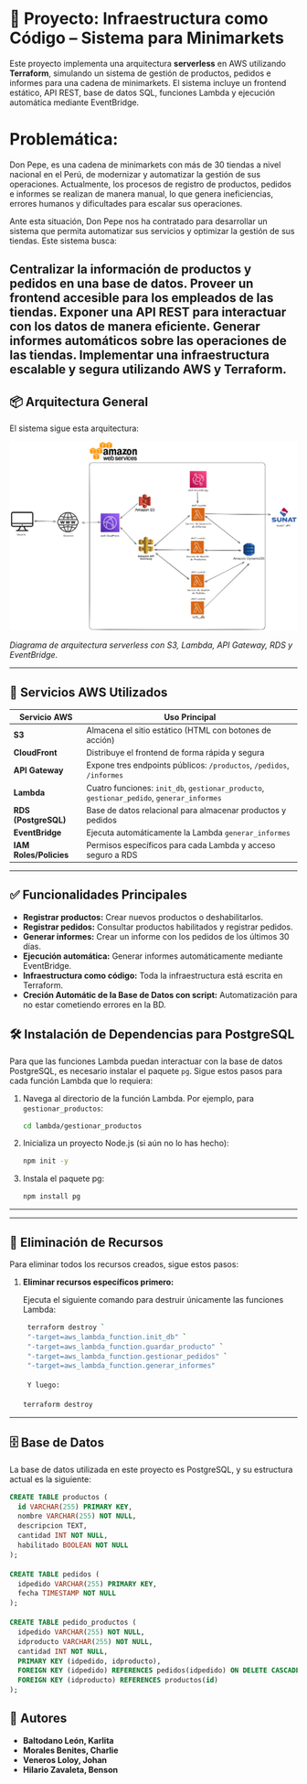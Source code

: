 # 🧾 Proyecto: Infraestructura como Código – Sistema para Minimarkets

Este proyecto implementa una arquitectura **serverless** en AWS utilizando **Terraform**, simulando un sistema de gestión de productos, pedidos e informes para una cadena de minimarkets. El sistema incluye un frontend estático, API REST, base de datos SQL, funciones Lambda y ejecución automática mediante EventBridge.

# Problemática:
Don Pepe, es una cadena de minimarkets con más de 30 tiendas a nivel nacional en el Perú, de modernizar y automatizar la gestión de sus operaciones. Actualmente, los procesos de registro de productos, pedidos e informes se realizan de manera manual, lo que genera ineficiencias, errores humanos y dificultades para escalar sus operaciones.

Ante esta situación, Don Pepe nos ha contratado para desarrollar un sistema que permita automatizar sus servicios y optimizar la gestión de sus tiendas. Este sistema busca:

Centralizar la información de productos y pedidos en una base de datos.
Proveer un frontend accesible para los empleados de las tiendas.
Exponer una API REST para interactuar con los datos de manera eficiente.
Generar informes automáticos sobre las operaciones de las tiendas.
Implementar una infraestructura escalable y segura utilizando AWS y Terraform.
---

## 📦 Arquitectura General

El sistema sigue esta arquitectura:

![Arquitectura](img/arquitectura.png)

*Diagrama de arquitectura serverless con S3, Lambda, API Gateway, RDS y EventBridge.*

---

## 🚀 Servicios AWS Utilizados

| Servicio AWS          | Uso Principal                                                                 |
|-----------------------|-------------------------------------------------------------------------------|
| **S3**                | Almacena el sitio estático (HTML con botones de acción)                      |
| **CloudFront**        | Distribuye el frontend de forma rápida y segura                              |
| **API Gateway**       | Expone tres endpoints públicos: `/productos`, `/pedidos`, `/informes`        |
| **Lambda**            | Cuatro funciones: `init_db`, `gestionar_producto`, `gestionar_pedido`, `generar_informes` |
| **RDS (PostgreSQL)**  | Base de datos relacional para almacenar productos y pedidos                  |
| **EventBridge**       | Ejecuta automáticamente la Lambda `generar_informes`                        |
| **IAM Roles/Policies**| Permisos específicos para cada Lambda y acceso seguro a RDS                  |

---

## ✅ Funcionalidades Principales

- **Registrar productos:** Crear nuevos productos o deshabilitarlos.
- **Registrar pedidos:** Consultar productos habilitados y registrar pedidos.
- **Generar informes:** Crear un informe con los pedidos de los últimos 30 días.
- **Ejecución automática:** Generar informes automáticamente mediante EventBridge.
- **Infraestructura como código:** Toda la infraestructura está escrita en Terraform.
- **Creción Automátic de la Base de Datos con script:** Automatización para no estar cometiendo errores en la BD.

## 🛠️ Instalación de Dependencias para PostgreSQL

Para que las funciones Lambda puedan interactuar con la base de datos PostgreSQL, es necesario instalar el paquete `pg`. Sigue estos pasos para cada función Lambda que lo requiera:

1. Navega al directorio de la función Lambda. Por ejemplo, para `gestionar_productos`:
   ```bash
   cd lambda/gestionar_productos
2. Inicializa un proyecto Node.js (si aún no lo has hecho):
    ```bash
    npm init -y
3. Instala el paquete pg:
    ```bash
    npm install pg
---

---

## 🧹 Eliminación de Recursos

Para eliminar todos los recursos creados, sigue estos pasos:

1. **Eliminar recursos específicos primero:**

   Ejecuta el siguiente comando para destruir únicamente las funciones Lambda:

   ```bash
    terraform destroy `
    "-target=aws_lambda_function.init_db" `
    "-target=aws_lambda_function.guardar_producto" `
    "-target=aws_lambda_function.gestionar_pedidos" `
    "-target=aws_lambda_function.generar_informes"

    Y luego:

   terraform destroy
---

## 🗄️ Base de Datos

La base de datos utilizada en este proyecto es PostgreSQL, y su estructura actual es la siguiente:

```sql
CREATE TABLE productos (
  id VARCHAR(255) PRIMARY KEY,
  nombre VARCHAR(255) NOT NULL,
  descripcion TEXT,
  cantidad INT NOT NULL,
  habilitado BOOLEAN NOT NULL
);

CREATE TABLE pedidos (
  idpedido VARCHAR(255) PRIMARY KEY,
  fecha TIMESTAMP NOT NULL
);

CREATE TABLE pedido_productos (
  idpedido VARCHAR(255) NOT NULL,
  idproducto VARCHAR(255) NOT NULL,
  cantidad INT NOT NULL,
  PRIMARY KEY (idpedido, idproducto),
  FOREIGN KEY (idpedido) REFERENCES pedidos(idpedido) ON DELETE CASCADE,
  FOREIGN KEY (idproducto) REFERENCES productos(id)
);
```

## 👥 Autores

- **Baltodano León, Karlita**  
- **Morales Benites, Charlie**  
- **Veneros Loloy, Johan**  
- **Hilario Zavaleta, Benson**